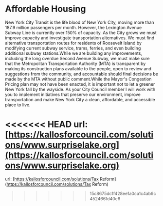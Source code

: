 # Affordable Housing #

New York City Transit is the life blood of New York City, moving more than 187.9 million passengers per month. However, the Lexington Avenue Subway Line is currently over 150% of capacity. As the City grows we must improve capacity and investigate transportation alternatives. We must find alternative transportation routes for residents of Roosevelt Island by modifying current subway service, trams, ferries, and even building additional subway stations.While we are building any improvements, including the long overdue Second Avenue Subway, we must make sure that the Metropolitan Transportation Authority (MTA) is transparent by making its construction plans available to the people, open to review and suggestions from the community, and accountable should final decisions be made by the MTA without public comment.While the Mayor's Congestion Pricing plan may not have been enacted, it is important not to let a greener New York fall by the wayside. As your City Council member I will work with you to implement initiatives that preserve our environment, improve transportation and make New York City a clean, affordable, and accessible place to live.


<<<<<<< HEAD
url: [https://kallosforcouncil.com/solutions/www.surpriselake.org](https://kallosforcouncil.com/solutions/www.surpriselake.org)
=======
url: [https://kallosforcouncil.com/solutions/Tax Reform](https://kallosforcouncil.com/solutions/Tax Reform)
>>>>>>> 15c8675dc1f428ee1a0ca1c4ab9c452466fd40e6
